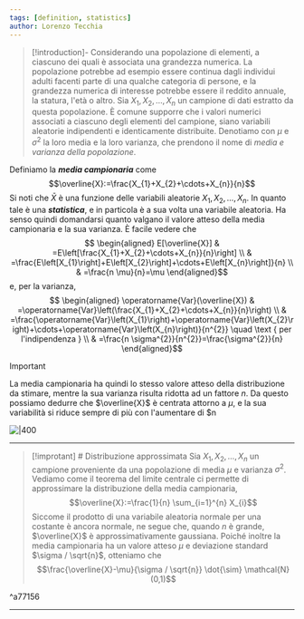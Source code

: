 ```yaml
---
tags: [definition, statistics]
author: Lorenzo Tecchia
---
```

>[!introduction]-
>Considerando una popolazione di elementi, a ciascuno dei quali è associata una grandezza numerica. La popolazione potrebbe ad esempio essere continua dagli individui adulti facenti parte di una qualche categoria di persone, e la grandezza numerica di interesse potrebbe essere il reddito annuale, la statura, l'età o altro. 
>Sia $X_{1}, X_{2}, \dots, X_{n}$ un campione di dati estratto da questa popolazione. È comune supporre che i valori numerici associati a ciascuno degli elementi del campione, siano variabili aleatorie indipendenti e identicamente distribuite.
>Denotiamo con $\mu$ e $\sigma^{2}$ la loro media e la loro varianza, che prendono il nome di *media e varianza della popolazione*. 

Definiamo la ***media campionaria*** come $$\overline{X}:=\frac{X_{1}+X_{2}+\cdots+X_{n}}{n}$$ Si noti che $\bar{X}$ è una funzione delle variabili aleatorie $X_{1}, X_{2}, \dots, X_{n}$. In quanto tale è una ***statistica***, e in particola è a sua volta una variabile aleatoria. Ha senso quindi domandarsi quanto valgano il valore atteso della media campionaria e la sua varianza. 
È facile vedere che $$
\begin{aligned}
E[\overline{X}] & =E\left[\frac{X_{1}+X_{2}+\cdots+X_{n}}{n}\right] \\
& =\frac{E\left[X_{1}\right]+E\left[X_{2}\right]+\cdots+E\left[X_{n}\right]}{n} \\
& =\frac{n \mu}{n}=\mu
\end{aligned}$$ e, per la varianza, $$
\begin{aligned}
\operatorname{Var}(\overline{X}) & =\operatorname{Var}\left(\frac{X_{1}+X_{2}+\cdots+X_{n}}{n}\right) \\
& =\frac{\operatorname{Var}\left(X_{1}\right)+\operatorname{Var}\left(X_{2}\right)+\cdots+\operatorname{Var}\left(X_{n}\right)}{n^{2}} \quad \text { per l'indipendenza } \\
& =\frac{n \sigma^{2}}{n^{2}}=\frac{\sigma^{2}}{n}
\end{aligned}$$
>[!important]
> La media campionaria ha quindi lo stesso valore atteso della distribuzione da stimare, mentre la sua varianza risulta ridotta ad un fattore $n$. Da questo possiamo dedurre che $\overline{X}$ è centrata attorno a $\mu$, e la sua variabilità si riduce sempre di più con l'aumentare di $n

![|400](https://cdn.mathpix.com/cropped/2023_11_20_03d5e6ef9957032926fdg-111.jpg?height=500&width=752&top_left_y=187&top_left_x=320)

---
>[!improtant] # Distribuzione approssimata
> Sia $X_{1}, X_{2}, \dots, X_{n}$ un campione proveniente da una popolazione di media $\mu$ e varianza $\sigma^{2}$. Vediamo come il teorema del limite centrale ci permette di approssimare la distribuzione della media campionaria, $$\overline{X}:=\frac{1}{n} \sum_{i=1}^{n} X_{i}$$
> Siccome il prodotto di una variabile aleatoria normale per una costante è ancora normale, ne segue che, quando $n$ è grande, $\overline{X}$ è approssimativamente gaussiana. Poiché inoltre la media campionaria ha un valore atteso $\mu$ e deviazione standard $\sigma / \sqrt{n}$, otteniamo che $$\frac{\overline{X}-\mu}{\sigma / \sqrt{n}} \dot{\sim} \mathcal{N}(0,1)$$ 

^a77156

---
